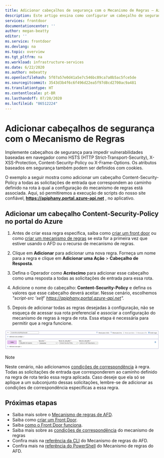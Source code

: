 ```yaml
---
title: Adicionar cabeçalhos de segurança com o Mecanismo de Regras – Azure Front Door
description: Este artigo ensina como configurar um cabeçalho de segurança por meio do mecanismo de regras no Azure Front Door
services: frontdoor
documentationcenter: ''
author: megan-beatty
editor: ''
ms.service: frontdoor
ms.devlang: na
ms.topic: overview
ms.tgt_pltfrm: na
ms.workload: infrastructure-services
ms.date: 6/22/2020
ms.author: mebeatty
ms.openlocfilehash: 5f07a57e0d41a5e7c546bc89ca7a0b5ac5fce5de
ms.sourcegitcommit: 3543d3b4f6c6f496d22ea5f97d8cd2700ac9a481
ms.translationtype: HT
ms.contentlocale: pt-BR
ms.lasthandoff: 07/20/2020
ms.locfileid: "86512224"
---
```

# <a name="add-security-headers-with-rules-engine"></a>Adicionar cabeçalhos de segurança com o Mecanismo de Regras

Implemente cabeçalhos de segurança para impedir vulnerabilidades baseadas em navegador como HSTS (HTTP Strict-Transport-Security), X-XSS-Protection, Content-Security-Policy ou X-Frame-Options. Os atributos baseados em segurança também podem ser definidos com cookies.

O exemplo a seguir mostra como adicionar um cabeçalho Content-Security-Policy a todas as solicitações de entrada que correspondem ao caminho definido na rota à qual a configuração do mecanismo de regras está associada. Aqui, só permitiremos a execução de scripts do nosso site confiável, **https://apiphany.portal.azure-api.net** , no aplicativo.

## <a name="add-a-content-security-policy-header-in-azure-portal"></a>Adicionar um cabeçalho Content-Security-Policy no portal do Azure

1. Antes de criar essa regra específica, saiba como [criar um front door](quickstart-create-front-door.md) ou como [criar um mecanismo de regras](front-door-tutorial-rules-engine.md) se esta for a primeira vez que estiver usando o AFD ou o recurso de mecanismo de regras.

2. Clique em **Adicionar** para adicionar uma nova regra. Forneça um nome para a regra e clique em **Adicionar uma Ação** > **Cabeçalho de Resposta**.

3. Defina o Operador como **Acréscimo** para adicionar esse cabeçalho como uma resposta a todas as solicitações de entrada para essa rota.

4. Adicione o nome do cabeçalho: **Content-Security-Policy** e defina os valores que esse cabeçalho deverá aceitar. Nesse cenário, escolhemos *"script-src 'self' https://apiphany.portal.azure-api.net".*

5. Depois de adicionar todas as regras desejadas à configuração, não se esqueça de acessar sua rota preferencial e associar a configuração do mecanismo de regras à regra de rota. Essa etapa é necessária para permitir que a regra funcione. 

![amostra do portal](./media/front-door-rules-engine/rules-engine-security-header-example.png)

> [!NOTE]
> Neste cenário, não adicionamos [condições de correspondência](front-door-rules-engine-match-conditions.md) à regra. Todas as solicitações de entrada que corresponderem ao caminho definido na regra de rota terão essa regra aplicada. Caso deseje que ela só se aplique a um subconjunto dessas solicitações, lembre-se de adicionar as condições de correspondência específicas a essa regra.


## <a name="next-steps"></a>Próximas etapas

- Saiba mais sobre o [Mecanismo de regras de AFD](front-door-rules-engine.md). 
- Saiba como [criar um Front Door](quickstart-create-front-door.md).
- Saiba [como o Front Door funciona](front-door-routing-architecture.md).
- Saiba mais sobre as [condições de correspondência](front-door-rules-engine-match-conditions.md) do mecanismo de regras
- Confira mais na [referência da CLI](https://docs.microsoft.com/cli/azure/ext/front-door/network/front-door/rules-engine?view=azure-cli-latest) do Mecanismo de regras do AFD. 
- Confira mais na [referência do PowerShell](https://docs.microsoft.com/powershell/module/az.frontdoor/?view=azps-3.8.0) do Mecanismo de regras do AFD. 
